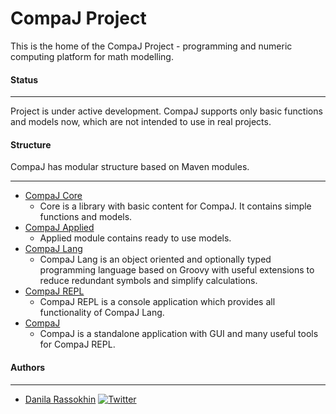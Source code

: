 # CompaJ Project
This is the home of the CompaJ Project - programming and numeric computing platform for math modelling.

#### Status
___
Project is under active development. CompaJ supports only basic functions and models now, which are not intended to use in real projects.

#### Structure
CompaJ has modular structure based on Maven modules.
___
- [CompaJ Core](https://github.com/CrissNamon/compaj/tree/main/core)
    - Core is a library with basic content for CompaJ. It contains simple functions and models.
- [CompaJ Applied](https://github.com/CrissNamon/compaj/tree/main/applied)
    - Applied module contains ready to use models.
- [CompaJ Lang](https://github.com/CrissNamon/compaj/tree/main/lang)
    - CompaJ Lang is an object oriented and optionally typed programming language based on Groovy with useful extensions to reduce redundant symbols and simplify calculations.
- [CompaJ REPL](https://github.com/CrissNamon/compaj/tree/main/repl)
    - CompaJ REPL is a console application which provides all functionality of CompaJ Lang.
- [CompaJ](https://github.com/CrissNamon/compaj/tree/main/gui)
    - CompaJ is a standalone application with GUI and many useful tools for CompaJ REPL.  

#### Authors
___
* [Danila Rassokhin](https://gihub.com/crissnamon) [![Twitter](https://img.shields.io/twitter/follow/kpekepsalt?style=social)](https://twitter.com/kpekepsalt)